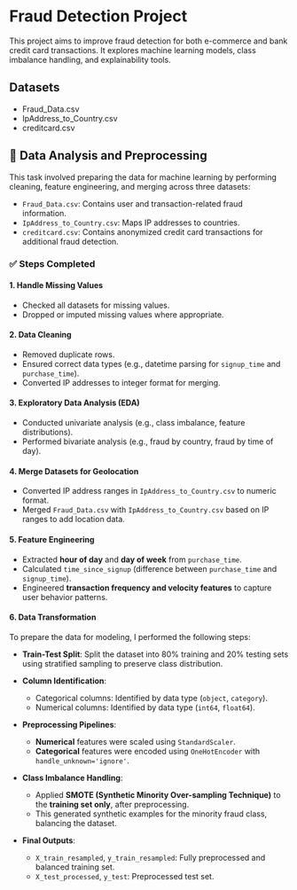 # Fraud Detection Project

This project aims to improve fraud detection for both e-commerce and bank credit card transactions. It explores machine learning models, class imbalance handling, and explainability tools.

## Datasets
- Fraud_Data.csv
- IpAddress_to_Country.csv
- creditcard.csv


## 🧠 Data Analysis and Preprocessing

This task involved preparing the data for machine learning by performing cleaning, feature engineering, and merging across three datasets:

- `Fraud_Data.csv`: Contains user and transaction-related fraud information.
- `IpAddress_to_Country.csv`: Maps IP addresses to countries.
- `creditcard.csv`: Contains anonymized credit card transactions for additional fraud detection.

### ✅ Steps Completed

#### 1. Handle Missing Values
- Checked all datasets for missing values.
- Dropped or imputed missing values where appropriate.

#### 2. Data Cleaning
- Removed duplicate rows.
- Ensured correct data types (e.g., datetime parsing for `signup_time` and `purchase_time`).
- Converted IP addresses to integer format for merging.

#### 3. Exploratory Data Analysis (EDA)
- Conducted univariate analysis (e.g., class imbalance, feature distributions).
- Performed bivariate analysis (e.g., fraud by country, fraud by time of day).

#### 4. Merge Datasets for Geolocation
- Converted IP address ranges in `IpAddress_to_Country.csv` to numeric format.
- Merged `Fraud_Data.csv` with `IpAddress_to_Country.csv` based on IP ranges to add location data.

#### 5. Feature Engineering
- Extracted **hour of day** and **day of week** from `purchase_time`.
- Calculated `time_since_signup` (difference between `purchase_time` and `signup_time`).
- Engineered **transaction frequency and velocity features** to capture user behavior patterns.

#### 6. Data Transformation

To prepare the data for modeling, I performed the following steps:

- **Train-Test Split**: Split the dataset into 80% training and 20% testing sets using stratified sampling to preserve class distribution.

- **Column Identification**:
  - Categorical columns: Identified by data type (`object`, `category`).
  - Numerical columns: Identified by data type (`int64`, `float64`).

- **Preprocessing Pipelines**:
  - **Numerical** features were scaled using `StandardScaler`.
  - **Categorical** features were encoded using `OneHotEncoder` with `handle_unknown='ignore'`.

- **Class Imbalance Handling**:
  - Applied **SMOTE (Synthetic Minority Over-sampling Technique)** to the **training set only**, after preprocessing.
  - This generated synthetic examples for the minority fraud class, balancing the dataset.

- **Final Outputs**:
  - `X_train_resampled`, `y_train_resampled`: Fully preprocessed and balanced training set.
  - `X_test_processed`, `y_test`: Preprocessed test set.